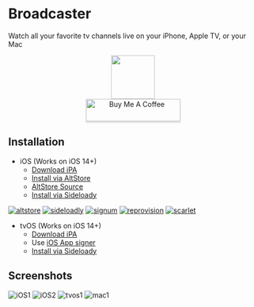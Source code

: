 # Broadcaster
Watch all your favorite tv channels live on your iPhone, Apple TV, or your Mac

<p align="center">
   <a href="https://discord.gg/XhZwzuwKPM"><img src="https://invidget.switchblade.xyz/XhZwzuwKPM" style="height: 88px !important;width: 344px !important></a>
</p>
<p align="center">
   <br><a href="https://www.buymeacoffee.com/streamerapp" target="_blank"><img src="https://www.buymeacoffee.com/assets/img/custom_images/orange_img.png" alt="Buy Me A Coffee" style="height: 45px !important;width: 191px !important;box-shadow: 0px 3px 2px 0px rgba(190, 190, 190, 0.5) !important;-webkit-box-shadow: 0px 3px 2px 0px rgba(190, 190, 190, 0.5) !important;" ></a>
</p>

## Installation 
- iOS (Works on iOS 14+)
  - [Download iPA](https://github.com/StreamerApp/Broadcaster/releases/latest/download/Broadcaster-iOS.ipa)
  - [Install via AltStore](https://spx.vercel.app/1/altstore%3A%2F%2Finstall%3Furl%3Dhttps%3A%2F%2Fgithub.com%2FStreamerApp%2FStreamer%2Freleases%2Flatest%2Fdownload%2FBroadcaster-iOS.ipa) 
  - [AltStore Source](https://raw.githubusercontent.com/StreamerApp/Broadcaster/main/altstore.json)
  - [Install via Sideloady](https://spx.vercel.app/1/sideloadly%3Ahttps%3A%2F%2Fgithub.com%2FStreamerApp%2FStreamer%2Freleases%2Flatest%2Fdownload%2FBroadcaster-iOS.ipa)


[![altstore](https://user-images.githubusercontent.com/96978272/174394045-5abfb308-aaf5-46b5-8458-aff91b958a63.png)](https://spx.vercel.app/1/altstore%3A%2F%2Finstall%3Furl%3Dhttps%3A%2F%2Fgithub.com%2FStreamerApp%2FStreamer%2Freleases%2Flatest%2Fdownload%2FBroadcaster-iOS.ipa)
[![sideloadly](https://user-images.githubusercontent.com/96978272/174596186-c4346014-f6f7-4c0d-a751-6c6027df4468.jpeg)](https://spx.vercel.app/1/sideloadly%3Ahttps%3A%2F%2Fgithub.com%2FStreamerApp%2FStreamer%2Freleases%2Flatest%2Fdownload%2FBroadcaster-iOS.ipa)
[![signum](https://user-images.githubusercontent.com/96978272/174394035-19e65860-4117-45a8-837a-4e6ef735e0dc.png)](https://signumsign.me/import/?ipa=https%3A//github.com/StreamerApp/Broadcaster/releases/latest/download/Broadcaster-iOS.ipa)
[![reprovision](https://user-images.githubusercontent.com/96978272/174394043-c0e38846-4f69-4167-86c1-a323a3255e4b.png)](https://spx.vercel.app/1/reprovision%3A%2F%2Finstall%3Furl%3Dhttps%253A%2F%2Fgithub.com%2FStreamerApp%2FStreamer%2Freleases%2Flatest%2Fdownload%2FBroadcaster-iOS.ipa)
[![scarlet](https://user-images.githubusercontent.com/96978272/174394044-195d2d59-034d-4b4a-b6dc-145a0f454889.png)](https://spx.vercel.app/1/scarlet%3A%2F%2Finstall%3Dhttps%253A%2F%2Fgithub.com%2FStreamerApp%2FStreamer%2Freleases%2Flatest%2Fdownload%2FBroadcaster-iOS.ipa) 


- tvOS (Works on iOS 14+)
  - [Download iPA](https://github.com/StreamerApp/Broadcaster/releases/latest/download/Streamer-tvOS.ipa)
  - Use [iOS App signer](https://www.iosappsigner.com/)
  - [Install via Sideloady](https://spx.vercel.app/1/sideloadly%3Ahttps%3A%2F%2Fgithub.com%2FStreamerApp%2FStreamer%2Freleases%2Flatest%2Fdownload%2FStreamer-tvOS.ipa)

## Screenshots
![iOS1](https://user-images.githubusercontent.com/96978272/202915998-6005a22c-20ea-4414-b05c-bcc7f6b2dd5e.png)
![iOS2](https://user-images.githubusercontent.com/96978272/202915987-2dd7f3c8-4cd9-4432-8758-58d4deca8f1e.png)
![tvos1](https://user-images.githubusercontent.com/96978272/202915992-7bec82c9-41d1-4663-8f68-17d396072ad4.png)
![mac1](https://user-images.githubusercontent.com/96978272/202916089-98c7a67c-61b8-430a-93bb-e7c363863d47.png)


